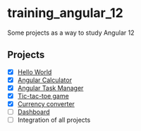 # training_angular_12
Some projects as a way to study Angular 12

## Projects
- [x] [Hello World](https://github.com/ivanclay/training_angular_12/tree/main/ola-mundo)
- [x] [Angular Calculator](https://github.com/ivanclay/training_angular_12/tree/main/calculator)
- [x] [Angular Task Manager](https://github.com/ivanclay/training_angular_12/tree/main/todo-angular)
- [x] [Tic-tac-toe game](https://github.com/ivanclay/training_angular_12/tree/main/tic-tac-toe)
- [x] [Currency converter](https://github.com/ivanclay/training_angular_12/tree/main/currency-converter)
- [ ] [Dashboard](https://github.com/ivanclay/training_angular_12/tree/main/dashboard)
- [ ] Integration of all projects